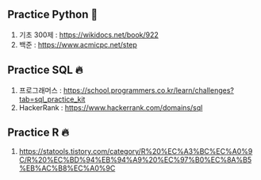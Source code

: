 ## Practice Python 🤔
1. 기초 300제 : https://wikidocs.net/book/922
2. 백준 : https://www.acmicpc.net/step


## Practice SQL 🔥
1. 프로그래머스 : https://school.programmers.co.kr/learn/challenges?tab=sql_practice_kit
2. HackerRank : https://www.hackerrank.com/domains/sql

## Practice R 🔥
1. https://statools.tistory.com/category/R%20%EC%A3%BC%EC%A0%9C/R%20%EC%BD%94%EB%94%A9%20%EC%97%B0%EC%8A%B5%EB%AC%B8%EC%A0%9C
